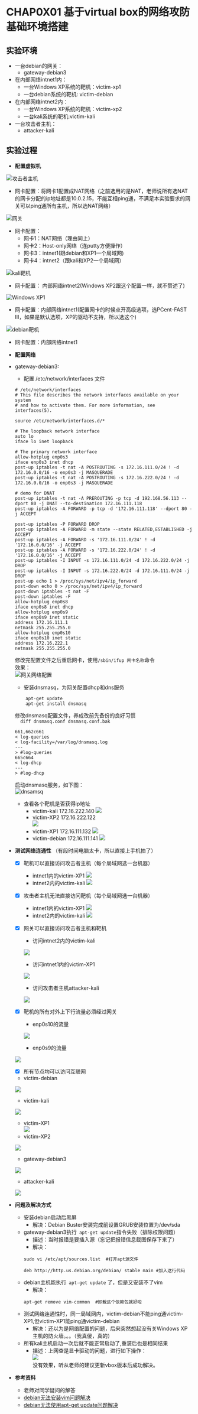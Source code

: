 # CHAP0X01 基于virtual box的网络攻防基础环境搭建  
## **实验环境**  
* 一台debian的网关：    
  * gateway-debian3
* 在内部网络intnet1内：  
    * 一台Windows XP系统的靶机：victim-xp1  
    * 一台debian系统的靶机:  victim-debian  
* 在内部网络intnet2内：  
    * 一台Windows XP系统的靶机：victim-xp2  
    * 一台kali系统的靶机:victim-kali
* 一台攻击者主机：  
    * attacker-kali  
## **实验过程**  
  * **配置虚拟机**   
   
  ![攻击者主机](img/AK.PNG)     
  * 网卡配置：将网卡1配置成NAT网络（之前选用的是NAT，老师说所有选NAT的网卡分配的ip地址都是10.0.2.15，不能互相ping通，不满足本实验要求的网关可以ping通所有主机，所以选NAT网络）
       
  

  ![网关](img/GW.PNG)    
* 网卡配置：  
    * 网卡1：NAT网络（理由同上）  
    * 网卡2：Host-only网络（连putty方便操作）  
    * 网卡3：intnet1(跟debian和XP1一个局域网)
    * 网卡4：intnet2（跟kali和XP2一个局域网）  

![kali靶机](img/VK.PNG)  
* 网卡配置： 内部网络intnet2(Windows XP2跟这个配置一样，就不赘述了)   
  
![Windows XP1](img/XP1.PNG)   
* 网卡配置：内部网络intnet1(配置网卡的时候点开高级选项，选PCent-FAST Ⅲ，如果是默认选项，XP的驱动不支持，所以选这个)    

![debian靶机](img/VD.PNG)  
  * 网卡配置：内部网络intnet1    

* **配置网络**  
* gateway-debian3:  
    * 配置 /etc/network/interfaces 文件  
    ```  
    # /etc/network/interfaces
    # This file describes the network interfaces available on your system
    # and how to activate them. For more information, see interfaces(5).

    source /etc/network/interfaces.d/*  

    # The loopback network interface  
    auto lo
    iface lo inet loopback

    # The primary network interface  
    allow-hotplug enp0s3  
    iface enp0s3 inet dhcp  
    post-up iptables -t nat -A POSTROUTING -s 172.16.111.0/24 ! -d 172.16.0.0/16 -o enp0s3 -j MASQUERADE  
    post-up iptables -t nat -A POSTROUTING -s 172.16.222.0/24 ! -d 172.16.0.0/16 -o enp0s3 -j MASQUERADE  

    # demo for DNAT  
    post-up iptables -t nat -A PREROUTING -p tcp -d 192.168.56.113 --dport 80 -j DNAT --to-destination 172.16.111.118  
    post-up iptables -A FORWARD -p tcp -d '172.16.111.118' --dport 80 -j ACCEPT  
    
    post-up iptables -P FORWARD DROP  
    post-up iptables -A FORWARD -m state --state RELATED,ESTABLISHED -j ACCEPT  
    post-up iptables -A FORWARD -s '172.16.111.0/24' ! -d '172.16.0.0/16' -j ACCEPT  
    post-up iptables -A FORWARD -s '172.16.222.0/24' ! -d '172.16.0.0/16' -j ACCEPT  
    post-up iptables -I INPUT -s 172.16.111.0/24 -d 172.16.222.0/24 -j DROP  
    post-up iptables -I INPUT -s 172.16.222.0/24 -d 172.16.111.0/24 -j DROP  
    post-up echo 1 > /proc/sys/net/ipv4/ip_forward  
    post-down echo 0 > /proc/sys/net/ipv4/ip_forward  
    post-down iptables -t nat -F  
    post-down iptables -F  
    allow-hotplug enp0s8  
    iface enp0s8 inet dhcp  
    allow-hotplug enp0s9  
    iface enp0s9 inet static  
    address 172.16.111.1  
    netmask 255.255.255.0  
    allow-hotplug enp0s10  
    iface enp0s10 inet static  
    address 172.16.222.1  
    netmask 255.255.255.0   
  ```   
  修改完配置文件之后重启网卡，使用```/sbin/ifup 网卡名称```命令   
  效果：  
  ![网关网络配置](img/GW-network.PNG)   
    * 安装dnsmasq，为网关配置dhcp和dns服务  
    ```  
        apt-get update  
        apt-get install dnsmasq  
    ``` 
    修改dnsmasq配置文件，养成改前先备份的良好习惯  
    ```  diff dnsmasq.conf dnsmasq.conf.bak```  
    ```  
    661,662c661
    < log-queries
    < log-facility=/var/log/dnsmasq.log
    ---
    > #log-queries
    665c664
    < log-dhcp
    ---
    > #log-dhcp  
    ```
    启动dnsmasq服务，如下图：  
    ![dnsamsq](img/dnsmasq.PNG)
    * 查看各个靶机是否获得ip地址  
        * victim-kali 172.16.222.140 
        ![](img/VK-network.PNG)  
        * victim-XP2 172.16.222.122  
        ![](img/XP2network.PNG)  
        * victim-XP1  172.16.111.132
        ![](img/XP-network.PNG)  
        * victim-debian  172.16.111.141
        ![](img/vd-network.PNG)
    

* **测试网络连通性** （有段时间电脑太卡，所以直接上手机拍了） 
    - [x] 靶机可以直接访问攻击者主机（每个局域网选一台机器）  
      * intnet1内的victim-XP1
    ![](img/XPpingAK.PNG)   
      * intnet2内的victim-kali
    ![](img/VK-AK.PNG)  
    - [x] 攻击者主机无法直接访问靶机（每个局域网选一台机器）  
      * intnet1内的victim-XP1
    ![](img/AKpingXP.PNG)  
      *  intnet2内的victim-kali 
    ![](img/AK-VK.PNG)  
    - [x] 网关可以直接访问攻击者主机和靶机   
      * 访问intnet2内的victim-kali  

      ![](img/GWpingVK.PNG)   
      * 访问intnet1内的victim-XP1  

      ![](img/GWpingXP1.PNG)  
      * 访问攻击者主机attacker-kali  

      ![](img/GWpingAK.PNG)  
    - [x] 靶机的所有对外上下行流量必须经过网关  
      * enp0s10的流量   

      ![](img/VKflow.PNG)  
      * enp0s9的流量    

    ![](img/XP1flow.PNG)  
    - [x] 所有节点均可以访问互联网
    * victim-debian  

    ![](img/VdPingBaidui.PNG)  
    * victim-kali  

    ![](img/VKpingBAIDU.PNG)  
    * victim-XP1  
    ![](img/XPpingBAIDU.PNG)  
    * victim-XP2 

    ![](img/XP2-NETWORK.PNG)   
    * gateway-debian3 

    ![](img/GW-BAIDU.PNG)   
    * attacker-kali  
    
    ![](img/AK-BAIDU.PNG)
* **问题及解决方式**  
  * 安装debian启动后黑屏  
    * 解决：Debian Buster安装完成前设置GRUB安装位置为/dev/sda  
  * gateway-debian3执行``` apt-get update```指令失败（排除权限问题）  
    * 描述：当时报错是要插入源（忘记把报错信息截图保存下来了） 
    *  解决：  
    ```  
    sudo vi /etc/apt/sources.list  #打开apt源文件  

    deb http://http.us.debian.org/debian/ stable main #加入这行代码
    ```
  * debian主机能执行``` apt-get update``` 了，但是又安装不了vim  
    * 解决：  
    ```  
    apt-get remove vim-common  #卸载这个依赖包就好啦
    ```
  * 测试网络连通性时，同一局域网内，victim-debian不能ping通victim-XP1,但victim-XP1能ping通victim-debian  
    * 解决：还以为是网络配置的问题，后来突然想起没有关Windows XP主机的防火墙。。。（我真傻，真的）  
  * 所有kali主机启动一次后就不能正常启动了,重装后也是相同结果  
    * 描述：上网查是显卡驱动的问题，进行如下操作：  
    ![](img/SOLVE.PNG)    
    没有效果，听从老师的建议更新vbox版本后成功解决。  
* **参考资料**   
  * 老师对同学疑问的解答  
  * [debian无法安装vim问题解决](https://blog.csdn.net/weixin_39417086/article/details/91504111)    
  * [debian无法使用apt-get update问题解决](https://blog.csdn.net/jiaqi_327/article/details/21610397)